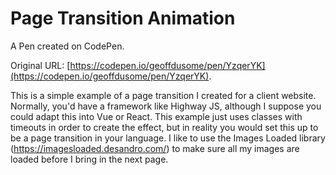 # Page Transition Animation

A Pen created on CodePen.

Original URL: [https://codepen.io/geoffdusome/pen/YzqerYK](https://codepen.io/geoffdusome/pen/YzqerYK).

This is a simple example of a page transition I created for a client website. Normally, you'd have a framework like Highway JS, although I suppose you could adapt this into Vue or React. This example just uses classes with timeouts in order to create the effect, but in reality you would set this up to be a page transition in your language. I like to use the Images Loaded library (https://imagesloaded.desandro.com/) to make sure all my images are loaded before I bring in the next page.